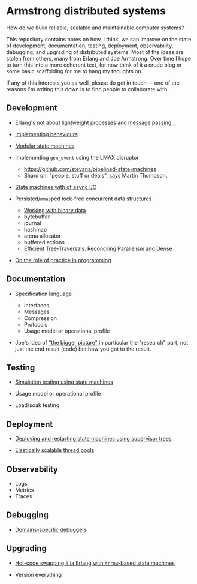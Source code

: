 # Armstrong distributed systems

How do we build reliable, scalable and maintainable computer systems?

This repository contains notes on how, I think, we can improve on the state of
development, documentation, testing, deployment, observability, debugging, and
upgrading of distributed systems. Most of the ideas are stolen from others, many
from Erlang and Joe Armstrong. Over time I hope to turn this into a more
coherent text, for now think of it a crude blog or some basic scaffolding for me
to hang my thoughts on.

If any of this interests you as well, please do get in touch -- one of the
reasons I'm writing this down is to find people to collaborate with.

## Development

* [Erlang's not about lightweight processes and message
  passing...](docs/erlang-is-not-about.md)

* [Implementing
  behaviours](https://github.com/stevana/armstrong-distributed-systems/blob/implementing-behaviours/docs/implementing-behaviours.md)

* [Modular state machines](docs/modular-state-machines.md)

* Implementing `gen_event` using the LMAX disruptor
  - https://github.com/stevana/pipelined-state-machines
  - Shard on: "people, stuff or deals",
    [says](https://youtu.be/1KRYH75wgy4?t=2781) Martin Thompson.

* [State machines with of async I/O](https://github.com/stevana/coroutine-state-machines)

* Persisted/`mmap`ped lock-free concurrent data structures
  - [Working with binary data](https://github.com/stevana/bits-and-bobs)
  - bytebuffer
  - journal
  - hashmap
  - arena allocator
  - buffered actions
  - [Efficient Tree-Traversals: Reconciling Parallelism and
    Dense](https://arxiv.org/pdf/2107.00522.pdf)

* [On the role of practice in
  programming](https://github.com/stevana/armstrong-distributed-systems/blob/practice-in-programming/docs/practice-in-programming.md)

## Documentation

* Specification language
  - Interfaces
  - Messages
  - Compression
  - Protocols
  - Usage model or operational profile

* Joe's idea of ["the bigger picture"](https://youtu.be/h8nmzPh5Npg?t=1220) in
  particular the "research" part, not just the end result (code) but how you got
  to the result.

## Testing

* [Simulation testing using state
  machines](https://github.com/stevana/property-based-testing-stateful-systems-tutorial)

* Usage model or operational profile

* Load/soak testing

## Deployment

* [Deploying and restarting state machines using supervisor
  trees](https://github.com/stevana/supervised-state-machines)

* [Elastically scalable thread
  pools](https://github.com/stevana/elastically-scalable-thread-pools)

## Observability

* Logs
* Metrics
* Traces

## Debugging

* [Domains-specific debuggers](docs/domain-specific-debuggers.md)

## Upgrading

* [Hot-code swapping à la Erlang with `Arrow`-based state
  machines](https://github.com/stevana/hot-swapping-state-machines)

* Version everything
